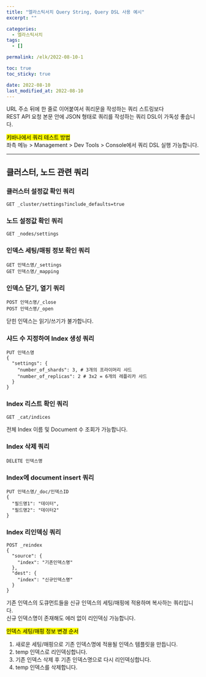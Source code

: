 ```yaml
---
title: "엘라스틱서치 Query String, Query DSL 사용 예시"
excerpt: ""

categories:
  - 엘라스틱서치
tags:
  - []

permalink: /elk/2022-08-10-1

toc: true
toc_sticky: true

date: 2022-08-10
last_modified_at: 2022-08-10
---
```


URL 주소 뒤에 한 줄로 이어붙여서 쿼리문을 작성하는 쿼리 스트링보다  
REST API 요청 본문 안에 JSON 형태로 쿼리를 작성하는 쿼리 DSL이 가독성 좋습니다.

<mark>키바나에서 쿼리 테스트 방법</mark>  
좌측 메뉴 > Management > Dev Tools > Console에서 쿼리 DSL 실행 가능합니다.

---

## 클러스터, 노드 관련 쿼리

### 클러스터 설정값 확인 쿼리
```
GET _cluster/settings?include_defaults=true
```

### 노드 설정값 확인 쿼리
```
GET _nodes/settings
```

### 인덱스 세팅/매핑 정보 확인 쿼리
```
GET 인덱스명/_settings
GET 인덱스명/_mapping
```

### 인덱스 닫기, 열기 쿼리
```
POST 인덱스명/_close
POST 인덱스명/_open
```
닫힌 인덱스는 읽기/쓰기가 불가합니다.

### 샤드 수 지정하여 Index 생성 쿼리
```
PUT 인덱스명
{
  "settings": {
    "number_of_shards": 3, # 3개의 프라이머리 샤드
    "number_of_replicas": 2 # 3x2 = 6개의 레플리카 샤드
  }
}
```

### Index 리스트 확인 쿼리
```
GET _cat/indices
```
전체 Index 이름 및 Document 수 조회가 가능합니다.

### Index 삭제 쿼리
```
DELETE 인덱스명
```

### Index에 document insert 쿼리
```
PUT 인덱스명/_doc/인덱스ID
{
  "필드명1": "데이터",
  "필드명2": "데이터2"
}
```

### Index 리인덱싱 쿼리
```
POST _reindex
{
  "source": {
    "index": "기존인덱스명"
  },
  "dest": {
    "index": "신규인덱스명"
  }
}
```
기존 인덱스의 도큐먼트들을 신규 인덱스의 세팅/매핑에 적용하며 복사하는 쿼리입니다.  
신규 인덱스명이 존재해도 에러 없이 리인덱싱 가능합니다.

<mark>인덱스 세팅/매핑 정보 변경 순서</mark>
1. 새로운 세팅/매핑으로 기존 인덱스명에 적용될 인덱스 템플릿을 만듭니다.
2. temp 인덱스로 리인덱싱합니다.
3. 기존 인덱스 삭제 후 기존 인덱스명으로 다시 리인덱싱합니다.
4. temp 인덱스를 삭제합니다.

